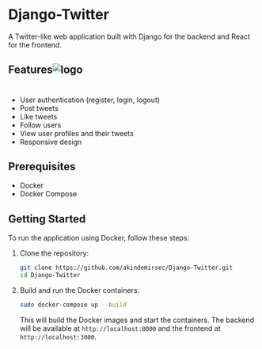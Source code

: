 # Django-Twitter

A Twitter-like web application built with Django for the backend and React for the frontend.

## Features![logo](https://github.com/user-attachments/assets/3732f176-9514-4586-8931-4ea5113dcc23)

#


- User authentication (register, login, logout)
- Post tweets
- Like tweets
- Follow users
- View user profiles and their tweets
- Responsive design

## Prerequisites

- Docker
- Docker Compose

## Getting Started

To run the application using Docker, follow these steps:

1. Clone the repository:

    ```bash
    git clone https://github.com/akindemirsec/Django-Twitter.git
    cd Django-Twitter
    ```

2. Build and run the Docker containers:

    ```bash
    sudo docker-compose up --build
    ```

    This will build the Docker images and start the containers. The backend will be available at `http://localhost:8000` and the frontend at `http://localhost:3000`.
